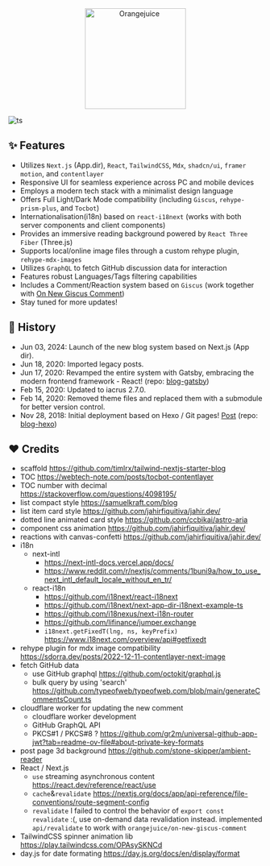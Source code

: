 <div align="center">
  <a href="https://orangejuice.cc/">
    <img alt="Orangejuice" width="200px" src="https://orangejuice.cc/logo.svg" />
  </a>
</div>

![ts](https://badgen.net/badge/-/TypeScript/blue?icon=typescript&label)

## ✨ Features

- Utilizes `Next.js` (App.dir), `React`, `TailwindCSS`, `Mdx`, `shadcn/ui`, `framer motion`, and `contentlayer`
- Responsive UI for seamless experience across PC and mobile devices
- Employs a modern tech stack with a minimalist design language
- Offers Full Light/Dark Mode compatibility (including `Giscus`, `rehype-prism-plus`, and `Tocbot`)
- Internationalisation(i18n) based on `react-i18next` (works with both server components and client components)
- Provides an immersive reading background powered by `React Three Fiber` (Three.js)
- Supports local/online image files through a custom rehype plugin, `rehype-mdx-images`
- Utilizes `GraphQL` to fetch GitHub discussion data for interaction
- Features robust Languages/Tags filtering capabilities
- Includes a Comment/Reaction system based on `Giscus` (work together with [On New Giscus Comment](https://github.com/orangejuice/on-new-giscus-comment))
- Stay tuned for more updates!

## 🔖 History

- Jun 03, 2024: Launch of the new blog system based on Next.js (App dir).
- Jun 18, 2020: Imported legacy posts.
- Jun 17, 2020: Revamped the entire system with Gatsby, embracing the modern frontend framework - React! (repo: [blog-gatsby](https://github.com/orangejuice/blog-gatsby))
- Feb 15, 2020: Updated to iacrus 2.7.0.
- Feb 14, 2020: Removed theme files and replaced them with a submodule for better version control.
- Nov 28, 2018: Initial deployment based on Hexo / Git pages! [Post](https://orangejuice.cc/2019-03-04-build-a-hexo-blog) (repo: [blog-hexo](https://github.com/orangejuice/blog-hexo))

## ❤️ Credits

- scaffold https://github.com/timlrx/tailwind-nextjs-starter-blog
- TOC https://webtech-note.com/posts/tocbot-contentlayer
- TOC number with decimal https://stackoverflow.com/questions/4098195/
- list compact style https://samuelkraft.com/blog
- list item card style https://github.com/jahirfiquitiva/jahir.dev/
- dotted line animated card style https://github.com/ccbikai/astro-aria
- component css animation https://github.com/jahirfiquitiva/jahir.dev/
- reactions with canvas-confetti https://github.com/jahirfiquitiva/jahir.dev/
- i18n
  - next-intl
    - https://next-intl-docs.vercel.app/docs/
    - https://www.reddit.com/r/nextjs/comments/1buni9a/how_to_use_next_intl_default_locale_without_en_tr/
  - react-i18n
    - https://github.com/i18next/react-i18next
    - https://github.com/i18next/next-app-dir-i18next-example-ts
    - https://github.com/i18nexus/next-i18n-router
    - https://github.com/lifinance/jumper.exchange
    - `i18next.getFixedT(lng, ns, keyPrefix)` https://www.i18next.com/overview/api#getfixedt
- rehype plugin for mdx image compatibility https://sdorra.dev/posts/2022-12-11-contentlayer-next-image
- fetch GitHub data 
  - use GitHub graphql https://github.com/octokit/graphql.js
  - bulk query by using 'search' https://github.com/typeofweb/typeofweb.com/blob/main/generateCommentsCount.ts
- cloudflare worker for updating the new comment
  - cloudflare worker development
  - GitHub GraphQL API
  - PKCS#1 / PKCS#8 ? https://github.com/gr2m/universal-github-app-jwt?tab=readme-ov-file#about-private-key-formats
- post page 3d background https://github.com/stone-skipper/ambient-reader
- React / Next.js
  - `use` streaming asynchronous content https://react.dev/reference/react/use
  - `cache`&`revalidate` https://nextjs.org/docs/app/api-reference/file-conventions/route-segment-config
  - `revalidate` I failed to control the behavior of `export const revalidate` :(, use on-demand data revalidation instead.
    implemented `api/revalidate` to work with `orangejuice/on-new-giscus-comment`
- TailwindCSS spinner animation lib https://play.tailwindcss.com/OPAsySKNCd
- day.js for date formating https://day.js.org/docs/en/display/format
